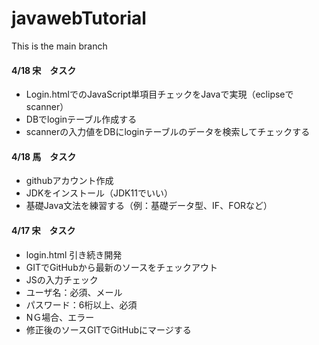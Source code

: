 # javawebTutorial
This is the main branch


#### 4/18 宋　タスク
- Login.htmlでのJavaScript単項目チェックをJavaで実現（eclipseでscanner）
- DBでloginテーブル作成する
- scannerの入力値をDBにloginテーブルのデータを検索してチェックする

#### 4/18 馬　タスク
- githubアカウント作成
- JDKをインストール（JDK11でいい）
- 基礎Java文法を練習する（例：基礎データ型、IF、FORなど）

#### 4/17 宋　タスク
- login.html 引き続き開発
- GITでGitHubから最新のソースをチェックアウト
- JSの入力チェック
- ユーザ名：必須、メール
- パスワード：6桁以上、必須
- NＧ場合、エラー
- 修正後のソースGITでGitHubにマージする
